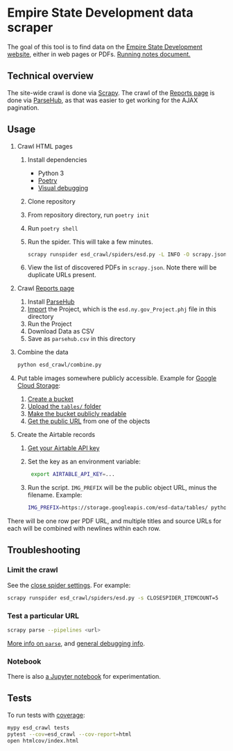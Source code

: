 # Empire State Development data scraper

The goal of this tool is to find data on the [Empire State Development website](https://esd.ny.gov/), either in web pages or PDFs. [Running notes document.](https://docs.google.com/document/d/1HaWvHlpCYcD1SRmZn9DbsQoFCkvywBifcyME4cvjT-k/edit)

## Technical overview

The site-wide crawl is done via [Scrapy](https://scrapy.org/). The crawl of the [Reports page](https://esd.ny.gov/esd-media-center/reports?tid[0]=516) is done via [ParseHub](https://parsehub.com/), as that was easier to get working for the AJAX pagination.

## Usage

1. Crawl HTML pages

   1. Install dependencies
      - Python 3
      - [Poetry](https://python-poetry.org/)
      - [Visual debugging](https://github.com/jsvine/pdfplumber#visual-debugging)
   1. Clone repository
   1. From repository directory, run `poetry init`
   1. Run `poetry shell`
   1. Run the spider. This will take a few minutes.

      ```sh
      scrapy runspider esd_crawl/spiders/esd.py -L INFO -O scrapy.json
      ```

   1. View the list of discovered PDFs in `scrapy.json`. Note there will be duplicate URLs present.

1. Crawl [Reports page](https://esd.ny.gov/esd-media-center/reports?tid[0]=516)
   1. Install [ParseHub](https://parsehub.com/)
   1. [Import](https://help.parsehub.com/hc/en-us/articles/115001733294-Export-Import-Projects) the Project, which is the `esd.ny.gov_Project.phj` file in this directory
   1. Run the Project
   1. Download Data as CSV
   1. Save as `parsehub.csv` in this directory
1. Combine the data

   ```sh
   python esd_crawl/combine.py
   ```

1. Put table images somewhere publicly accessible. Example for [Google Cloud Storage](https://cloud.google.com/storage):
   1. [Create a bucket](https://cloud.google.com/storage/docs/creating-buckets)
   1. [Upload the `tables/` folder](https://cloud.google.com/storage/docs/uploading-objects)
   1. [Make the bucket publicly readable](https://cloud.google.com/storage/docs/access-control/making-data-public#buckets)
   1. [Get the public URL](https://cloud.google.com/storage/docs/access-public-data#console) from one of the objects
1. Create the Airtable records

   1. [Get your Airtable API key](https://airtable.com/account)
   1. Set the key as an environment variable:

      ```sh
       export AIRTABLE_API_KEY=...
      ```

   1. Run the script. `IMG_PREFIX` will be the public object URL, minus the filename. Example:

      ```sh
      IMG_PREFIX=https://storage.googleapis.com/esd-data/tables/ python esd_crawl/airtable.py
      ```

There will be one row per PDF URL, and multiple titles and source URLs for each will be combined with newlines within each row.

## Troubleshooting

### Limit the crawl

See the [close spider settings](https://docs.scrapy.org/en/latest/topics/extensions.html#module-scrapy.extensions.closespider). For example:

```sh
scrapy runspider esd_crawl/spiders/esd.py -s CLOSESPIDER_ITEMCOUNT=5
```

### Test a particular URL

```sh
scrapy parse --pipelines <url>
```

[More info on `parse`](https://docs.scrapy.org/en/latest/topics/commands.html#parse), and [general debugging info](https://docs.scrapy.org/en/latest/topics/debug.html).

### Notebook

There is also [a Jupyter notebook](esd_crawl/extract.ipynb) for experimentation.

## Tests

To run tests with [coverage](https://pytest-cov.readthedocs.io/):

```sh
mypy esd_crawl tests
pytest --cov=esd_crawl --cov-report=html
open htmlcov/index.html
```
